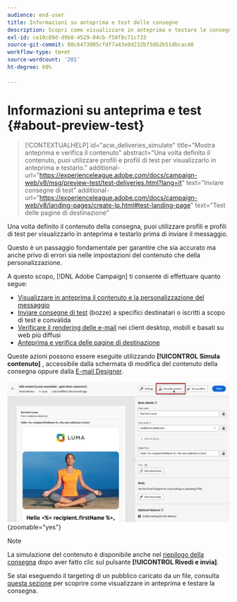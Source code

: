 ```yaml
---
audience: end-user
title: Informazioni su anteprima e test delle consegne
description: Scopri come visualizzare in anteprima e testare le consegne
exl-id: ce10c89d-d9b8-4529-84cb-f58f8c71c733
source-git-commit: 88c6473005cfdf7a43e0d232b75db2b51dbcac40
workflow-type: tm+mt
source-wordcount: '201'
ht-degree: 60%

---
```


# Informazioni su anteprima e test {#about-preview-test}

>[!CONTEXTUALHELP]
>id="acw_deliveries_simulate"
>title="Mostra anteprima e verifica il contenuto"
>abstract="Una volta definito il contenuto, puoi utilizzare profili e profili di test per visualizzarlo in anteprima e testarlo."
>additional-url="https://experienceleague.adobe.com/docs/campaign-web/v8/msg/preview-test/test-deliveries.html?lang=it" text="Inviare consegne di test"
>additional-url="https://experienceleague.adobe.com/docs/campaign-web/v8/landing-pages/create-lp.html#test-landing-page" text="Test delle pagine di destinazione"

Una volta definito il contenuto della consegna, puoi utilizzare profili e profili di test per visualizzarlo in anteprima e testarlo prima di inviare il messaggio.

Questo è un passaggio fondamentale per garantire che sia accurato ma anche privo di errori sia nelle impostazioni del contenuto che della personalizzazione.

A questo scopo, [!DNL Adobe Campaign] ti consente di effettuare quanto segue:

* [Visualizzare in anteprima il contenuto e la personalizzazione del messaggio](preview-content.md)
* [Inviare consegne di test](test-deliveries.md) (bozze) a specifici destinatari o iscritti a scopo di test e convalida
* [Verificare il rendering delle e-mail](email-rendering.md) nei client desktop, mobili e basati su web più diffusi
* [Anteprima e verifica delle pagine di destinazione](../landing-pages/create-lp.md#test-landing-page)

Queste azioni possono essere eseguite utilizzando **[!UICONTROL Simula contenuto]** , accessibile dalla schermata di modifica del contenuto della consegna oppure dalla [E-mail Designer](../email/get-started-email-designer.md).

![](assets/simulate-button.png){zoomable=&quot;yes&quot;}

>[!NOTE]
>
>La simulazione del contenuto è disponibile anche nel [riepilogo della consegna](../monitor/prepare-send.md) dopo aver fatto clic sul pulsante **[!UICONTROL Rivedi e invia]**.
>
>Se stai eseguendo il targeting di un pubblico caricato da un file, consulta [questa sezione](../audience/file-audience.md#preview--test-your-email-test) per scoprire come visualizzare in anteprima e testare la consegna.
